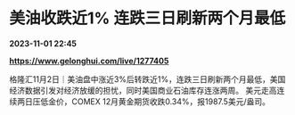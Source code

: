 # 美油收跌近1% 连跌三日刷新两个月最低

**2023-11-01 22:45**

**https://www.gelonghui.com/live/1277405**

格隆汇11月2日｜美油盘中涨近3%后转跌近1%，连跌三日刷新两个月最低，美国经济数据引发对经济放缓的担忧，同时美国商业石油库存连涨两周。 美元走高连续两日压低金价，COMEX 12月黄金期货收跌0.34%，报1987.5美元/盎司。